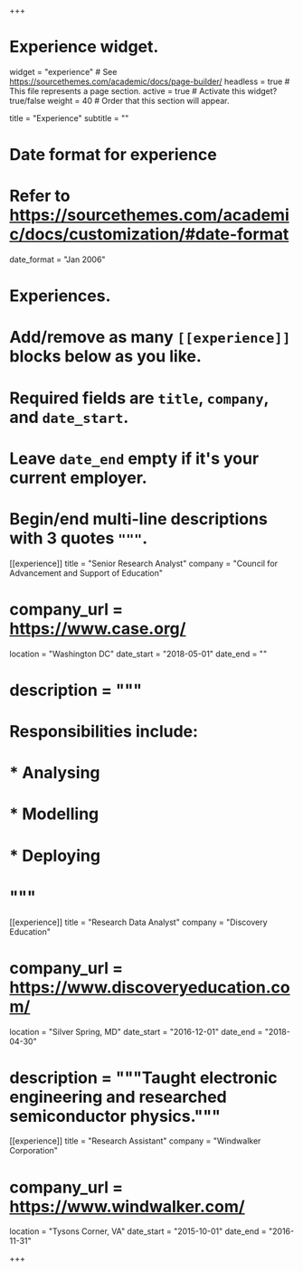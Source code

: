 +++
# Experience widget.
widget = "experience"  # See https://sourcethemes.com/academic/docs/page-builder/
headless = true  # This file represents a page section.
active = true  # Activate this widget? true/false
weight = 40  # Order that this section will appear.

title = "Experience"
subtitle = ""

# Date format for experience
#   Refer to https://sourcethemes.com/academic/docs/customization/#date-format
date_format = "Jan 2006"

# Experiences.
#   Add/remove as many `[[experience]]` blocks below as you like.
#   Required fields are `title`, `company`, and `date_start`.
#   Leave `date_end` empty if it's your current employer.
#   Begin/end multi-line descriptions with 3 quotes `"""`.
[[experience]]
  title = "Senior Research Analyst"
  company = "Council for Advancement and Support of Education"
#  company_url = https://www.case.org/
  location = "Washington DC"
  date_start = "2018-05-01"
  date_end = ""
#  description = """
#  Responsibilities include:
#  
#  * Analysing
#  * Modelling
#  * Deploying
#  """

[[experience]]
  title = "Research Data Analyst"
  company = "Discovery Education"
#  company_url = https://www.discoveryeducation.com/
  location = "Silver Spring, MD"
  date_start = "2016-12-01"
  date_end = "2018-04-30"
#  description = """Taught electronic engineering and researched semiconductor physics."""

[[experience]]
  title = "Research Assistant"
  company = "Windwalker Corporation"
#  company_url = https://www.windwalker.com/
  location = "Tysons Corner, VA"
  date_start = "2015-10-01"
  date_end = "2016-11-31"


+++
